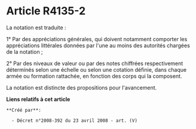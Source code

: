 # Article R4135-2

La notation est traduite :

1° Par des appréciations générales, qui doivent notamment comporter les appréciations littérales données par l'une au moins
des autorités chargées de la notation ;

2° Par des niveaux de valeur ou par des notes chiffrées respectivement déterminés selon une échelle ou selon une cotation
définie, dans chaque armée ou formation rattachée, en fonction des corps qui la composent.

La notation est distincte des propositions pour l'avancement.

**Liens relatifs à cet article**

	**Créé par**:

	  - Décret n°2008-392 du 23 avril 2008 - art. (V)
